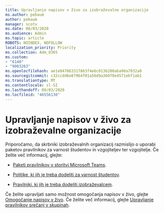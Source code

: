 ```yaml
---
title: Upravljanje napisov v živo za izobraževalne organizacije
ms.author: pebaum
author: pebaum
manager: scotv
ms.date: 08/03/2020
ms.audience: Admin
ms.topic: article
ROBOTS: NOINDEX, NOFOLLOW
localization_priority: Priority
ms.collection: Adm_O365
ms.custom:
- "6140"
- "9003263"
ms.openlocfilehash: ae1e047863317863f4e6c0136200aba90a7032a0
ms.sourcegitcommit: c32ccdd6e87964f01a56d9a36070e4571ebf1ab1
ms.translationtype: MT
ms.contentlocale: sl-SI
ms.lasthandoff: 08/03/2020
ms.locfileid: "46556130"
---
```

# <a name="managing-live-captions-for-education-organizations"></a>Upravljanje napisov v živo za izobraževalne organizacije

Priporočamo, da skrbniki izobraževalnih organizacij razmislijo o uporabi paketov pravilnikov za varnost študentov in vzgojiteljev ter vzgojitelje. Če želite več informacij, glejte:  

- [Paketi pravilnikov v storitvi Microsoft Teams](https://docs.microsoft.com/microsoftteams/policy-packages-edu#policy-packages-in-microsoft-teams).  
    
- [Politike, ki jih je treba dodeliti za varnost študentov](https://docs.microsoft.com/microsoftteams/policy-packages-edu#policies-that-should-be-assigned-for-student-safety).

- [Pravilniki, ki jih je treba dodeliti izobraževalcem](https://docs.microsoft.com/microsoftteams/policy-packages-edu#policies-that-should-be-assigned-for-educators).

Če želite upravljati samo možnost omogočanja napisov v živo, glejte [Omogočanje napisov v živo](https://docs.microsoft.com/microsoftteams/meeting-policies-in-teams#enable-live-captions). Če želite več informacij, glejte [Upravljanje pravilnikov srečanj v skupinah](https://docs.microsoft.com/microsoftteams/meeting-policies-in-teams).
